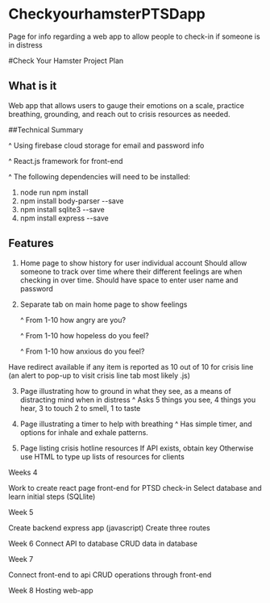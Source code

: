# CheckyourhamsterPTSDapp
Page for info regarding a web app to allow people to check-in if someone is in distress


#Check Your Hamster Project Plan

## What is it

Web app that allows users to gauge their emotions on a scale, practice breathing,
grounding, and reach out to crisis resources as needed. 

##Technical Summary 

^ Using firebase cloud storage for email and password info

^ React.js framework for front-end

^ The following dependencies will need to be installed:
1. node run npm install
2. npm install body-parser --save
3. npm install sqlite3 --save
4. npm install express --save

## Features

1. Home page to show history for user individual account
	Should allow someone to track over time where their different
	feelings are when checking in over time. 
	 Should have space to enter user name and password

2. Separate tab on main home page to show feelings

	^ From 1-10 how angry are you?
	
	^ From 1-10 how hopeless do you feel?
	
	^ From 1-10 how anxious do you feel?
	
Have redirect available if any item is reported as 10 out of 10 for crisis line 
(an alert to pop-up to visit crisis line tab most likely .js)


3. Page illustrating how to ground in what they see, as a means of distracting mind when in
distress 
	^ Asks 5 things you see, 4 things you hear, 3 to touch 2 to smell, 1 to taste
	
4. Page illustrating a timer to help with breathing
	^ Has simple timer, and options for inhale and exhale patterns. 
	
5. Page listing crisis hotline resources
	If API exists, obtain key
	Otherwise use HTML to type up lists of resources for clients
	

Weeks 4

Work to create react page front-end for PTSD check-in
Select database and learn initial steps (SQLlite)


Week 5 

Create backend express app (javascript)
Create three routes

Week 6
Connect API to database
CRUD data in database

Week 7 

Connect front-end to api
CRUD operations through front-end

Week 8 
Hosting web-app 